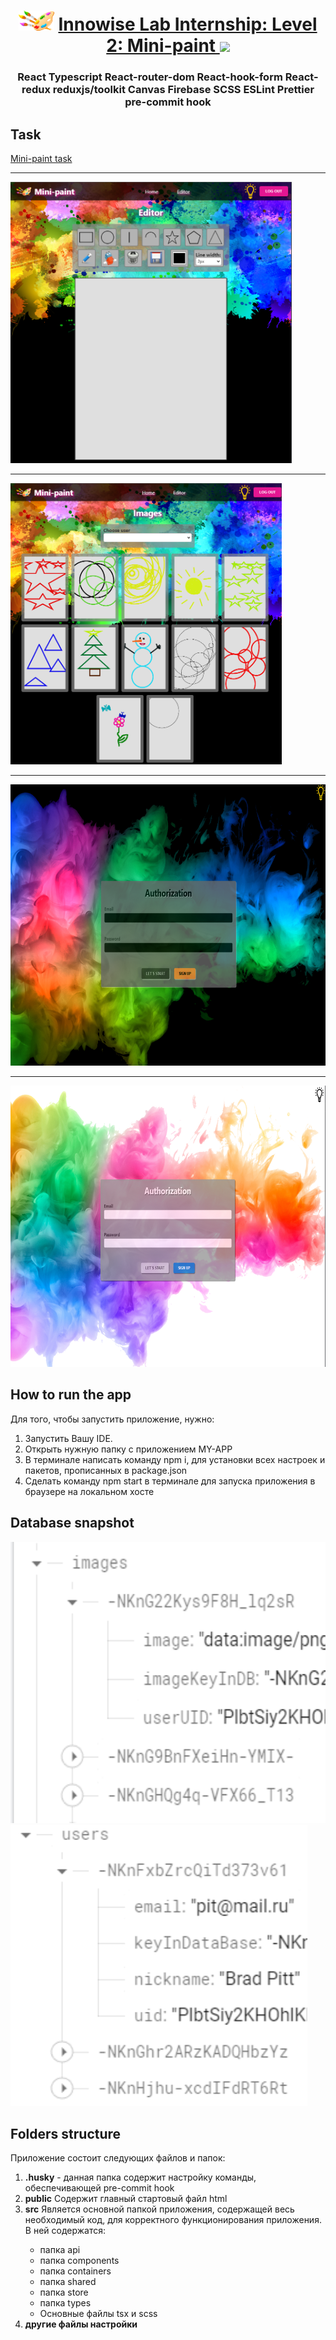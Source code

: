 <h1 align="center">
  <img
    src="./src/shared/img/icon.png"
    height="32"
  />
  <a
    href="https://github.com/VeriSkas/Mini-paint"
    target="_blank"
  >
    Innowise Lab Internship: Level 2: Mini-paint
  </a>
  <img
    src="https://github.com/blackcater/blackcater/raw/main/images/Hi.gif"
    height="32"
  />
</h1>
<h3 align="center">
  React Typescript React-router-dom React-hook-form React-redux reduxjs/toolkit Canvas Firebase SCSS ESLint Prettier pre-commit hook
</h3>
<h2> Task </h2>
<a
  href="https://drive.google.com/file/d/19cb4whI_HUVPzuaPyaj5r6hGotIVnhho/view"
  target="_blank"
>
  Mini-paint task
</a>
<hr />
<img src="./src/shared/img/readme/mini-paint1.png" alt="mini-paint img" height="450" />
<hr />
<img src="./src/shared/img/readme/mini-paint2.png" alt="mini-paint img" height="450" />
<hr />
<img src="./src/shared/img/readme/mini-paint3.png" alt="mini-paint img" height="450" />
<hr />
<img src="./src/shared/img/readme/mini-paint4.png" alt="mini-paint img" height="450" />
<h2>How to run the app</h2>
<p>Для того, чтобы запустить приложение, нужно:</p>
<ol>
  <li>Запустить Вашу IDE.</li>
  <li>Открыть нужную папку с приложением MY-APP</li>
  <li>
    В терминале написать команду npm i, для установки всех настроек и пакетов,
    прописанных в package.json
  </li>
  <li>
    Cделать команду npm start в терминале для запуска приложения в браузере на
    локальном хосте
  </li>
</ol>
<h2>Database snapshot</h2>
<img src="./src/shared/img/readme/dataBase1.png" alt="database img" height="450" />
<img src="./src/shared/img/readme/dataBase2.png" alt="database img" height="450" />
<h2>Folders structure</h2>
<p>Приложение состоит следующих файлов и папок:</p>
<ol>
  <li>
    <b>.husky</b> - данная папка содержит настройку команды, обеспечивающей
    pre-commit hook
  </li>
  <li>
    <b>public</b> Содержит главный стартовый файл html
  </li>
  <li>
    <b>src</b> Является основной папкой приложения, содержащей весь
    необходимый код, для корректного функционирования приложения. В ней
    содержатся:
  </li>
  <ul>
    <li>папка api</li>
    <li>папка components</li>
    <li>папка containers</li>
    <li>папка shared</li>
    <li>папка store</li>
    <li>папка types</li>
    <li> Основные файлы tsx и scss</li>
  </ul>
  <li>
    <b>другие файлы настройки</b>
  </li>
</ol>
